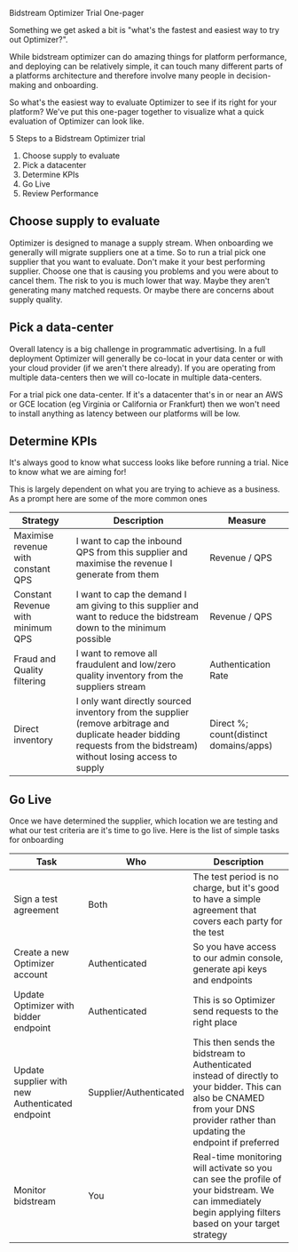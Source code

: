 Bidstream Optimizer Trial One-pager

Something we get asked a bit is "what's the fastest and easiest way to try out Optimizer?". 

While bidstream optimizer can do amazing things for platform performance, and deploying can be relatively simple, it can touch many different parts of a platforms architecture and therefore involve many people in decision-making and onboarding.

So what's the easiest way to evaluate Optimizer to see if its right for your platform? We've put this one-pager together to visualize what a quick evaluation of Optimizer can look like.

5 Steps to a Bidstream Optimizer trial

1. Choose supply to evaluate
1. Pick a datacenter
1. Determine KPIs
1. Go Live
1. Review Performance

## Choose supply to evaluate

Optimizer is designed to manage a supply stream. When onboarding we generally will migrate suppliers one at a time. So to run a trial pick one supplier that you want to evaluate. Don't make it your best performing supplier. Choose one that is causing you problems and you were about to cancel them. The risk to you is much lower that way. Maybe they aren't generating many matched requests. Or maybe there are concerns about supply quality.

## Pick a data-center

Overall latency is a big challenge in programmatic advertising. In a full deployment Optimizer will generally be co-locat in your data center or with your cloud provider (if we aren't there already). If you are operating from multiple data-centers then we will co-locate in multiple data-centers.

For a trial pick one data-center. If it's a datacenter that's in or near an AWS or GCE location (eg Virginia or California or Frankfurt) then we won't need to install anything as latency between our platforms will be low. 

## Determine KPIs

It's always good to know what success looks like before running a trial. Nice to know what we are aiming for!

This is largely dependent on what you are trying to achieve as a business. As a prompt here are some of the more common ones

Strategy | Description | Measure
--- | --- | ---
Maximise revenue with constant QPS | I want to cap the inbound QPS from this supplier and maximise the revenue I generate from them | Revenue / QPS
Constant Revenue with minimum QPS | I want to cap the demand I am giving to this supplier and want to reduce the bidstream down to the minimum possible | Revenue / QPS
Fraud and Quality filtering | I want to remove all fraudulent and low/zero quality inventory from the suppliers stream | Authentication Rate
Direct inventory | I only want directly sourced inventory from the supplier (remove arbitrage and duplicate header bidding requests from the bidstream) without losing access to supply | Direct %; count(distinct domains/apps)

## Go Live

Once we have determined the supplier, which location we are testing and what our test criteria are it's time to go live. Here is the list of simple tasks for onboarding

Task | Who | Description
--- | --- | ---
Sign a test agreement | Both | The test period is no charge, but it's good to have a simple agreement that covers each party for the test
Create a new Optimizer account | Authenticated | So you have access to our admin console, generate api keys and endpoints
Update Optimizer with bidder endpoint | Authenticated | This is so Optimizer send requests to the right place
Update supplier with new Authenticated endpoint | Supplier/Authenticated | This then sends the bidstream to Authenticated instead of directly to your bidder. This can also be CNAMED from your DNS provider rather than updating the endpoint if preferred
Monitor bidstream | You | Real-time monitoring will activate so you can see the profile of your bidstream. We can immediately begin applying filters based on your target strategy
